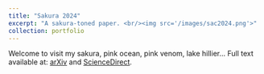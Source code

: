 ```yaml
---
title: "Sakura 2024"
excerpt: "A sakura-toned paper. <br/><img src='/images/sac2024.png'>"
collection: portfolio
---
```


Welcome to visit my sakura, pink ocean, pink venom, lake hillier... Full text available at: [arXiv](https://arxiv.org/abs/2411.08734) and [ScienceDirect](https://www-sciencedirect-com.libproxy1.nus.edu.sg/science/article/pii/S037877882401363X).
